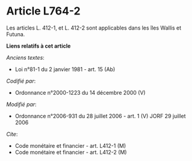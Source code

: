 # Article L764-2

Les articles L. 412-1, et L. 412-2 sont applicables dans les îles Wallis et Futuna.

**Liens relatifs à cet article**

_Anciens textes_:

  - Loi n°81-1 du 2 janvier 1981 - art. 15 (Ab)

_Codifié par_:

  - Ordonnance n°2000-1223 du 14 décembre 2000 (V)

_Modifié par_:

  - Ordonnance n°2006-931 du 28 juillet 2006 - art. 1 (V) JORF 29 juillet 2006

_Cite_:

  - Code monétaire et financier - art. L412-1 (M)
  - Code monétaire et financier - art. L412-2 (M)

